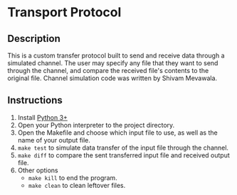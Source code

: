 # Transport Protocol

## Description
This is a custom transfer protocol built to send and receive data through a simulated channel. The user may specify any file that they want to send through the channel, and compare the received file's contents to the original file. Channel simulation code was written by Shivam Mevawala. 

## Instructions
1. Install [Python 3+](https://www.python.org/downloads/)
2. Open your Python interpreter to the project directory.
3. Open the Makefile and choose which input file to use, as well as the name of your output file.
4. `make test` to simulate data transfer of the input file through the channel.
5. `make diff` to compare the sent transferred input file and received output file.
6. Other options
    - `make kill` to end the program.
    - `make clean` to clean leftover files.

